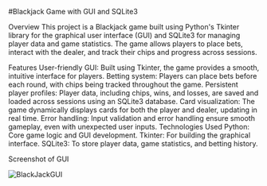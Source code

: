 #Blackjack Game with GUI and SQLite3


Overview
This project is a Blackjack game built using Python's Tkinter library for the graphical user interface (GUI) and SQLite3 for managing player data and game statistics. The game allows players to place bets, interact with the dealer, and track their chips and progress across sessions.

Features
User-friendly GUI: Built using Tkinter, the game provides a smooth, intuitive interface for players.
Betting system: Players can place bets before each round, with chips being tracked throughout the game.
Persistent player profiles: Player data, including chips, wins, and losses, are saved and loaded across sessions using an SQLite3 database.
Card visualization: The game dynamically displays cards for both the player and dealer, updating in real time.
Error handling: Input validation and error handling ensure smooth gameplay, even with unexpected user inputs.
Technologies Used
Python: Core game logic and GUI development.
Tkinter: For building the graphical interface.
SQLite3: To store player data, game statistics, and betting history.

Screenshot of GUI

![BlackJackGUI](https://github.com/user-attachments/assets/73467e04-4a87-4bca-a74d-25f13cfc127b)
